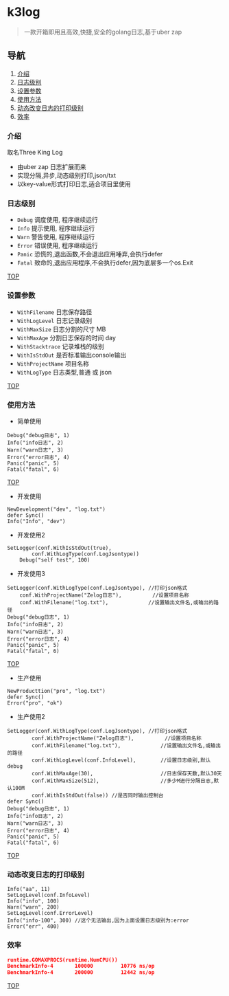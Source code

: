 # k3log
> 一款开箱即用且高效,快捷,安全的golang日志,基于uber zap

## 导航
1. [介绍](#介绍)
1. [日志级别](#日志级别)
1. [设置参数](#设置参数)
1. [使用方法](#使用方法)
1. [动态改变日志的打印级别](#动态改变日志的打印级别)
1. [效率](#效率)

### 介绍

取名Three King Log

- 由uber zap 日志扩展而来
- 实现分隔,异步,动态级别打印,json/txt
- 以key-value形式打印日志,适合项目里使用


### 日志级别
- `Debug` 调度使用, 程序继续运行
- `Info` 提示使用, 程序继续运行
- `Warn` 警告使用, 程序继续运行
- `Error` 错误使用, 程序继续运行
- `Panic` 恐慌的,退出函数,不会退出应用唾弃,会执行defer
- `Fatal` 致命的,退出应用程序,不会执行defer,因为底层多一个os.Exit

[TOP](#k3log)

### 设置参数
- `WithFilename`    日志保存路径
- `WithLogLevel`    日志记录级别
- `WithMaxSize`     日志分割的尺寸 MB
- `WithMaxAge`      分割日志保存的时间 day
- `WithStacktrace`  记录堆栈的级别
- `WithIsStdOut`    是否标准输出console输出
- `WithProjectName` 项目名称
- `WithLogType`     日志类型,普通 或 json

[TOP](#k3log)

### 使用方法

- 简单使用

```golang
Debug("debug日志", 1)
Info("info日志", 2)
Warn("warn日志", 3)
Error("error日志", 4)
Panic("panic", 5)
Fatal("fatal", 6)
```

[TOP](#k3log)

- 开发使用

```
NewDevelopment("dev", "log.txt")
defer Sync()
Info("Info", "dev")
```

- 开发使用2

```golang
SetLogger(conf.WithIsStdOut(true),
		conf.WithLogType(conf.LogJsontype))
	Debug("self test", 100)
```

- 开发使用3

```golang
SetLogger(conf.WithLogType(conf.LogJsontype), //打印json格式
    conf.WithProjectName("Zelog日志"),          //设置项目名称
    conf.WithFilename("log.txt"),             //设置输出文件名,或输出的路径
Debug("debug日志", 1)
Info("info日志", 2)
Warn("warn日志", 3)
Error("error日志", 4)
Panic("panic", 5)
Fatal("fatal", 6)
```

[TOP](#k3log)

- 生产使用
```golang
NewProducttion("pro", "log.txt")
defer Sync()
Error("pro", "ok")

```

- 生产使用2

```golang
SetLogger(conf.WithLogType(conf.LogJsontype), //打印json格式
		conf.WithProjectName("Zelog日志"),          //设置项目名称
		conf.WithFilename("log.txt"),             //设置输出文件名,或输出的路径
		conf.WithLogLevel(conf.InfoLevel),        //设置日志级别,默认debug
		conf.WithMaxAge(30),                      //日志保存天数,默认30天
		conf.WithMaxSize(512),                    //多少M进行分隔日志,默认100M
		conf.WithIsStdOut(false)) //是否同时输出控制台
defer Sync()
Debug("debug日志", 1)
Info("info日志", 2)
Warn("warn日志", 3)
Error("error日志", 4)
Panic("panic", 5)
Fatal("fatal", 6)
```
[TOP](#k3log)

### 动态改变日志的打印级别
```golang
Info("aa", 11)
SetLogLevel(conf.InfoLevel)
Info("info", 100)
Warn("warn", 200)
SetLogLevel(conf.ErrorLevel)
Info("info-100", 300) //这个无法输出,因为上面设置日志级别为:error
Error("err", 400)
```

### 效率
```json
runtime.GOMAXPROCS(runtime.NumCPU())
BenchmarkInfo-4   	  100000	     10776 ns/op
BenchmarkInfo-4   	  200000	     12442 ns/op
```

[TOP](#k3log)